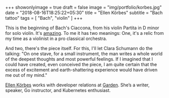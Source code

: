 +++
showonlyimage = true
draft = false
image = "img/portfolio/korbes.jpg"
date = "2018-08-16T18:25:22+05:30"
title = "Ellen Körbes"
subtitle = "Bach tattoo"
tags = [ "Bach", "violin" ]
+++

This is the beginning of Bach's Ciaccona, from his violin Partita in D minor for solo violin. It's [amazing](https://www.youtube.com/watch?v=QqA3qQMKueA). To me it has two meanings: One, it's a relic from my time as a violinist in a pro classical orchestra.

<!--more-->

And two, there's the piece itself. For this, I'll let Clara Schumann do the talking: "On one stave, for a small instrument, the man writes a whole world of the deepest thoughts and most powerful feelings. If I imagined that I could have created, even conceived the piece, I am quite certain that the excess of excitement and earth-shattering experience would have driven me out of my mind."

[Ellen Körbes](https://twitter.com/ellenkorbes) works with developer relations at [Garden](https://garden.io/). She’s a writer, speaker, Go instructor, and Kubernetes enthusiast.
